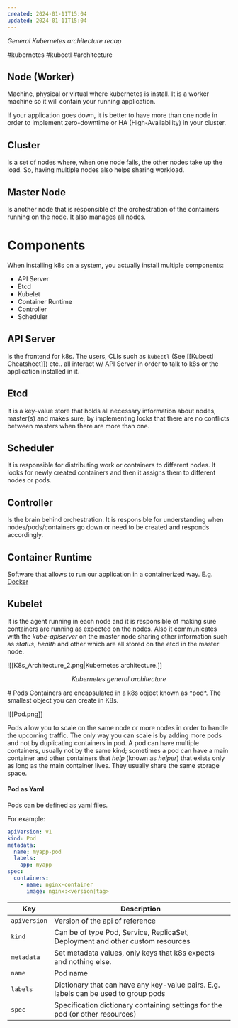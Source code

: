 ```yaml
---
created: 2024-01-11T15:04
updated: 2024-01-11T15:04
---
```

*General Kubernetes architecture recap*

#kubernetes #kubectl #architecture

## Node (Worker)
Machine, physical or virtual where kubernetes is install. It is a worker machine so it will contain your running application.

If your application goes down, it is better to have more than one node in order to implement zero-downtime or HA (High-Availability) in your cluster.

## Cluster
Is a set of nodes where, when one node fails, the other nodes take up the load. So, having multiple nodes also helps sharing workload.

## Master Node
Is another node that is responsible of the orchestration of the containers running on the node. It also manages all nodes.

# Components
When installing k8s on a system, you actually install multiple components:
- API Server
- Etcd
- Kubelet
- Container Runtime
- Controller
- Scheduler

## API Server
Is the frontend for k8s. The users, CLIs such as `kubectl` (See [[Kubectl Cheatsheet]]) etc.. all interact w/ API Server in order to talk to k8s or the application installed in it.

## Etcd
It is a key-value store that holds all necessary information about nodes, master(s) and makes sure, by implementing locks that there are no conflicts between masters when there are more than one.

## Scheduler
It is responsible for distributing work or containers to different nodes. It looks for newly created containers and then it assigns them to different nodes or pods.

## Controller
Is the brain behind orchestration. It is responsible for understanding when nodes/pods/containers go down or need to be created and responds accordingly.

## Container Runtime
Software that allows to run our application in a containerized way. E.g. [Docker](www.docker.com) 

## Kubelet
It is the agent running in each node and it is responsible of making sure containers are running as expected on the nodes. Also it communicates with the *kube-apiserver* on the master node sharing other information such as *status*, *health* and other which are all stored on the etcd in the master node.

![[K8s_Architecture_2.png|Kubernetes architecture.]]
<p align="center" style="font-style: italic">Kubernetes general architecture</p>
# Pods
Containers are encapsulated in a k8s object known as *pod*. The smallest object you can create in K8s.

![[Pod.png]]

Pods allow you to scale on the same node or more nodes in order to handle the upcoming traffic. The only way you can scale is by adding more pods and not by duplicating containers in pod. A pod can have multiple containers, usually not by the same kind; sometimes a pod can have a main container and other containers that *help* (known as *helper*) that exists only as long as the main container lives. They usually share the same storage space. 

#### Pod as Yaml
Pods can be defined as yaml files.

For example:
```yaml
apiVersion: v1
kind: Pod
metadata:
  name: myapp-pod
  labels:
    app: myapp
spec:
  containers:
    - name: nginx-container
      image: nginx:<version|tag>
```

| Key          | Description                                                                         |
| ------------ | ----------------------------------------------------------------------------------- |
| `apiVersion` | Version of the api of reference                                                     |
| `kind`       | Can be of type Pod, Service, ReplicaSet, Deployment and other custom resources      |
| `metadata`     | Set metadata values, only keys that k8s expects and nothing else.                   |
| `name`         | Pod name                                                                            |
| `labels`       | Dictionary that can have any key-value pairs. E.g. labels can be used to group pods |
| `spec`         | Specification dictionary containing settings for the pod (or other resources)                                                                                    |
